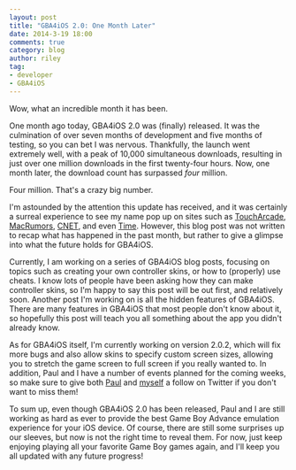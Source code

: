 ```yaml
---
layout: post
title: "GBA4iOS 2.0: One Month Later"
date: 2014-3-19 18:00
comments: true
category: blog
author: riley
tag:
- developer
- GBA4iOS
---
```


Wow, what an incredible month it has been.

One month ago today, GBA4iOS 2.0 was (finally) released. It was the culmination of over seven months of development and five months of testing, so you can bet I was nervous. Thankfully, the launch went extremely well, with a peak of 10,000 simultaneous downloads, resulting in just over one million downloads in the first twenty-four hours. Now, one month later, the download count has surpassed _four_ million.

Four million. That's a crazy big number.

<!-- more -->

I'm astounded by the attention this update has received, and it was certainly a surreal experience to see my name pop up on sites such as [TouchArcade](http://toucharcade.com/2014/02/19/gba4ios-version-2-0-is-now-available/), [MacRumors](http://www.macrumors.com/2014/02/19/gba4ios-game-boy-emulator/), [CNET](http://news.cnet.com/8301-13579_3-57619139-37/the-best-game-boy-advance-emulator-for-ios-is-available-now-no-jailbreak-required/), and even [Time](http://techland.time.com/2014/02/25/ios-has-a-jailbreak-free-game-boy-emulator-and-its-better-than-ever/). However, this blog post was not written to recap what has happened in the past month, but rather to give a glimpse into what the future holds for GBA4iOS.

Currently, I am working on a series of GBA4iOS blog posts, focusing on topics such as creating your own controller skins, or how to (properly) use cheats. I know lots of people have been asking how they can make controller skins, so I'm happy to say this post will be out first, and relatively soon. Another post I'm working on is all the hidden features of GBA4iOS. There are many features in GBA4iOS that most people don't know about it, so hopefully this post will teach you all something about the app you didn't already know.

As for GBA4iOS itself, I'm currently working on version 2.0.2, which will fix more bugs and also allow skins to specify custom screen sizes, allowing you to stretch the game screen to full screen if you really wanted to. In addition, Paul and I have a number of events planned for the coming weeks, so make sure to give both [Paul](http://twitter.com/pau1thor) and [myself](http://twitter.com/rileytestut) a follow on Twitter if you don't want to miss them!

To sum up, even though GBA4iOS 2.0 has been released, Paul and I are still working as hard as ever to provide the best Game Boy Advance emulation experience for your iOS device. Of course, there are still some surprises up our sleeves, but now is not the right time to reveal them. For now, just keep enjoying playing all your favorite Game Boy games again, and I'll keep you all updated with any future progress!
